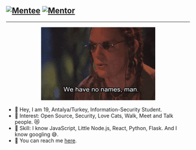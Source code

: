 [![Mentee](https://img.shields.io/badge/Find%20Mentor-I'm%20a%20mentee-blueviolet)](https://findmentor.network/peer/selcuk-tatar)
[![Mentor](https://img.shields.io/badge/Find%20Mentor-I'm%20a%20mentee-brightgreen)](https://findmentor.network/peer/selcuk-tatar)
---
---

<p align="center"><img src="https://github.com/tansionline/tansionline/blob/main/assets/nameless.gif?raw=true"></p>

- 🎉 Hey, I am 19, Antalya/Turkey, Information-Security Student.
- 🧐 Interest: Open Source, Security, Love Cats, Walk, Meet and Talk people. 😻 
- 📝 Skill: I know JavaScript, Little Node.js, React, Python, Flask. And I know googling 😅.
- 📙 You can reach me [here](https://findmentor.network/peer/selcuk-tatar). 

